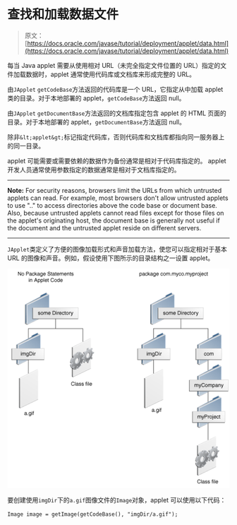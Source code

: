 # 查找和加载数据文件

> 原文： [https://docs.oracle.com/javase/tutorial/deployment/applet/data.html](https://docs.oracle.com/javase/tutorial/deployment/applet/data.html)

每当 Java applet 需要从使用相对 URL（未完全指定文件位置的 URL）指定的文件加载数据时，applet 通常使用代码库或文档库来形成完整的 URL。

由`JApplet` `getCodeBase`方法返回的代码库是一个 URL，它指定从中加载 applet 类的目录。对于本地部署的 applet，`getCodeBase`方法返回 null。

由`JApplet` `getDocumentBase`方法返回的文档库指定包含 applet 的 HTML 页面的目录。对于本地部署的 applet，`getDocumentBase`方法返回 null。

除非`&lt;applet&gt;`标记指定代码库，否则代码库和文档库都指向同一服务器上的同一目录。

applet 可能需要或需要依赖的数据作为备份通常是相对于代码库指定的。 applet 开发人员通常使用参数指定的数据通常是相对于文档库指定的。

* * *

**Note:** For security reasons, browsers limit the URLs from which untrusted applets can read. For example, most browsers don't allow untrusted applets to use ".." to access directories above the code base or document base. Also, because untrusted applets cannot read files except for those files on the applet's originating host, the document base is generally not useful if the document and the untrusted applet reside on different servers.

* * *

`JApplet`类定义了方便的图像加载形式和声音加载方法，使您可以指定相对于基本 URL 的图像和声音。例如，假设使用下图所示的目录结构之一设置 applet。

![Two directory structures showing the image files and class files in separate locations, with different structures.](img/7a03d531735cacad696278016027fdc7.jpg)

要创建使用`imgDir`下的`a.gif`图像文件的`Image`对象，applet 可以使用以下代码：

```
Image image = getImage(getCodeBase(), "imgDir/a.gif");

```
